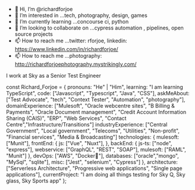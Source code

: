 - 👋 Hi, I’m @richardforjoe
- 👀 I’m interested in ...tech, photography, design, games
- 🌱 I’m currently learning ...concourse ci, python
- 💞️ I’m looking to collaborate on ...cypress automation , pipelines, open source projects
- 📫 How to reach me ...twitter: rforjoe, linkedin: https://www.linkedin.com/in/richardforjoe/
- 📫 How to reach me ...photography: http://richardforjoephotography.mystrikingly.com/

<!---
richardforjoesky/richardforjoesky is a ✨ special ✨ repository because its `README.md` (this file) appears on your GitHub profile.
You can click the Preview link to take a look at your changes.
--->

I work at Sky as a Senior Test Engineer

const Richard_Forjoe = { 
pronouns: "He" | "Him", 
learning: "I am learning TypeScript", 
code: ["Javascript", "Typescript", "Java", "CSS"], 
askMeAbout: ["Test Advocate", "tech", "Context Tester", "Automation", "photography"], 
domainExperience: ["Mulesoft", "Oracle webcentre sites", "B Billing & Payments", "Oracle Document management", "Credit Account Information Sharing (CAIS)", "ERP", "Web Services", "Contact Centre","Infrastructure/Transitions"] 
industryExperience: ["Central Government", "Local government", "Telecoms", "Utilities", "Non-profit", "Financial services", "Media & Broadcasting"] 
technologies: { mulesoft: ["Munit"], frontEnd: { js: ["Vue", "Nuxt"], }, backEnd: { js-ts: ["node", "express"], webservice: ["GraphQL", "REST", "SOAP"], mulesoft: ["RAML", "Munit"] }, devOps: ["AWS", "Docker🐳"], databases: ["oracle","mongo", "MySql", "sqlite"], misc: ["Jest", "selenium", "Cypress"] }, architecture: ["Serverless Architecture", "Progressive web applications", "Single page applications"], 
currentProject: "I am doing all things testing for Sky Q, Sky glass, Sky Sports app" };
